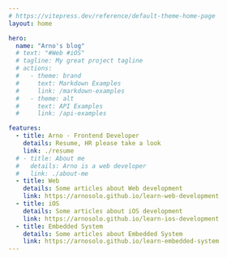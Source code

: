 ```yaml
---
# https://vitepress.dev/reference/default-theme-home-page
layout: home

hero:
  name: "Arno's blog"
  # text: "#Web #iOS"
  # tagline: My great project tagline
  # actions:
  #   - theme: brand
  #     text: Markdown Examples
  #     link: /markdown-examples
  #   - theme: alt
  #     text: API Examples
  #     link: /api-examples

features:
  - title: Arno - Frontend Developer
    details: Resume, HR please take a look
    link: ./resume
  # - title: About me
  #   details: Arno is a web developer
  #   link: ./about-me
  - title: Web
    details: Some articles about Web development
    link: https://arnosolo.github.io/learn-web-development
  - title: iOS
    details: Some articles about iOS development
    link: https://arnosolo.github.io/learn-ios-development
  - title: Embedded System
    details: Some articles about Embedded System
    link: https://arnosolo.github.io/learn-embedded-system
---
```


